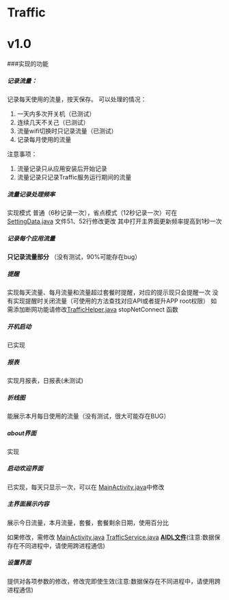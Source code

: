 Traffic
===

v1.0
===

###实现的功能

##### 记录流量：

记录每天使用的流量，按天保存。
可以处理的情况：
1. 一天内多次开关机（已测试）
2. 连续几天不关己（已测试）
3. 流量wifi切换时只记录流量（已测试）
4. 记录每月使用的流量
    
注意事项：
1. 流量记录只从应用安装后开始记录
2. 流量记录只记录Traffic服务运行期间的流量

##### 流量记录处理频率

实现模式 普通（6秒记录一次），省点模式（12秒记录一次）可在
[SettingData.java](./app/src/main/java/com/hinsty/traffic/service/object/SettingData.java) 文件51、52行修改更改
其中打开主界面更新频率提高到1秒一次

##### 记录每个应用流量

**只记录流量部分**
（没有测试，90%可能存在bug）

##### 提醒

实现每天流量、每月流量和流量超过套餐时提醒，对应的提示现只会提醒一次
没有实现提醒时关闭流量（可使用的方法查找对应API或者提升APP root权限）
如需添加断网功能请修改[TrafficHelper.java](./app/src/main/java/com/hinsty/traffic/service/TrafficHelper.java) stopNetConnect 函数

##### 开机启动

已实现

##### 报表

实现月报表，日报表(未测试)

##### 折线图

能展示本月每日使用的流量（没有测试，很大可能存在BUG）

##### about界面

实现

##### 启动欢迎界面

已实现，每天只显示一次，可以在 [MainActivity.java](./app/src/main/java/com/hinsty/traffic/MainActivity.java)中修改

##### 主界面展示内容

展示今日流量，本月流量，套餐，套餐剩余日期，使用百分比

如果修改，需修改  [MainActivity.java](./app/src/main/java/com/hinsty/traffic/MainActivity.java) [TrafficService.java](./app/src/main/java/com/hinsty/traffic/service/TrafficService.java) **[AIDL文件](https://coding.net/u/av2015/p/Traffic/git/tree/master/app/src/main/aidl/com/hinsty/traffic)**(注意:数据保存在不同进程中，请使用跨进程通信)

##### 设置界面

提供对各项参数的修改，修改完即使生效(注意:数据保存在不同进程中，请使用跨进程通信)
